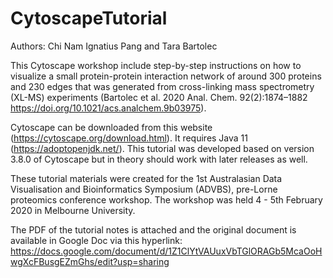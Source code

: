 # CytoscapeTutorial

Authors: Chi Nam Ignatius Pang and Tara Bartolec 

This Cytoscape workshop include step-by-step instructions on how to visualize a small protein-protein interaction network of around 300 proteins and 230 edges that was generated from cross-linking mass spectrometry (XL-MS) experiments (Bartolec et al. 2020 Anal. Chem. 92(2):1874–1882 https://doi.org/10.1021/acs.analchem.9b03975). 

Cytoscape can be downloaded from this website (https://cytoscape.org/download.html). It requires Java 11 (https://adoptopenjdk.net/). This tutorial was developed based on version 3.8.0 of Cytoscape but in theory should work with later releases as well. 

These tutorial materials were created for the 1st Australasian Data Visualisation and Bioinformatics Symposium (ADVBS), pre-Lorne proteomics conference workshop. The workshop was held 4 - 5th February 2020 in Melbourne University.

The PDF of the tutorial notes is attached and the original document is available in Google Doc via this hyperlink: https://docs.google.com/document/d/1Z1ClYtVAUuxVbTGlORAGb5McaOoHwgXcFBusgEZmGhs/edit?usp=sharing


